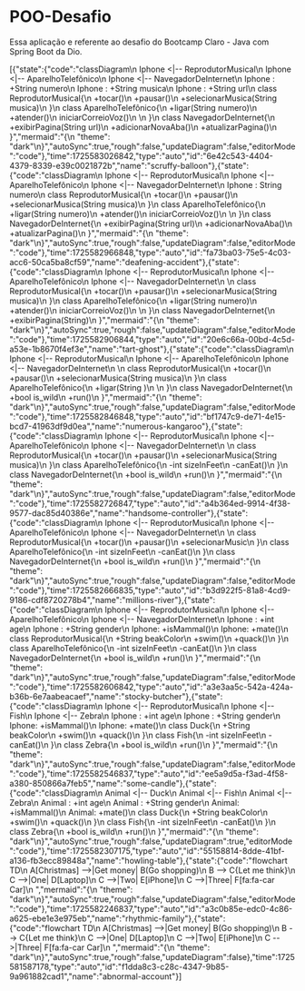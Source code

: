 # POO-Desafio
Essa aplicação e referente ao desafio do Bootcamp Claro - Java com Spring Boot da Dio.

[{"state":{"code":"classDiagram\n    Iphone <|-- ReprodutorMusical\n    Iphone <|-- AparelhoTelefônico\n    Iphone <|-- NavegadorDeInternet\n    Iphone : +String numero\n    Iphone : +String musica\n    Iphone : +String url\n    class ReprodutorMusical{\n      +tocar()\n      +pausar()\n      +selecionarMusica(String musica)\n    }\n    class AparelhoTelefônico{\n        +ligar(String numero)\n        +atender()\n        iniciarCorreioVoz()\n      \n    }\n    class NavegadorDeInternet{\n      +exibirPagina(String url)\n      +adicionarNovaAba()\n      +atualizarPagina()\n    }","mermaid":"{\n  \"theme\": \"dark\"\n}","autoSync":true,"rough":false,"updateDiagram":false,"editorMode":"code"},"time":1725583026842,"type":"auto","id":"6e42c543-4404-4379-8339-e39c0021872b","name":"scruffy-balloon"},{"state":{"code":"classDiagram\n    Iphone <|-- ReprodutorMusical\n    Iphone <|-- AparelhoTelefônico\n    Iphone <|-- NavegadorDeInternet\n    Iphone : String numero\n    class ReprodutorMusical{\n      +tocar()\n      +pausar()\n      +selecionarMusica(String musica)\n    }\n    class AparelhoTelefônico{\n        +ligar(String numero)\n        +atender()\n        iniciarCorreioVoz()\n      \n    }\n    class NavegadorDeInternet{\n      +exibirPagina(String url)\n      +adicionarNovaAba()\n      +atualizarPagina()\n    }","mermaid":"{\n  \"theme\": \"dark\"\n}","autoSync":true,"rough":false,"updateDiagram":false,"editorMode":"code"},"time":1725582966848,"type":"auto","id":"fa73ba03-75e5-4c03-acc6-50ca5ba8cf59","name":"deafening-accident"},{"state":{"code":"classDiagram\n    Iphone <|-- ReprodutorMusical\n    Iphone <|-- AparelhoTelefônico\n    Iphone <|-- NavegadorDeInternet\n \n    class ReprodutorMusical{\n      +tocar()\n      +pausar()\n      +selecionarMusica(String musica)\n    }\n    class AparelhoTelefônico{\n        +ligar(String numero)\n        +atender()\n        iniciarCorreioVoz()\n      \n    }\n    class NavegadorDeInternet{\n      +exibirPagina(String)\n    }","mermaid":"{\n  \"theme\": \"dark\"\n}","autoSync":true,"rough":false,"updateDiagram":false,"editorMode":"code"},"time":1725582906844,"type":"auto","id":"20e6c66a-00bd-4c5d-a53e-1b8670f4ef3e","name":"tart-ghost"},{"state":{"code":"classDiagram\n    Iphone <|-- ReprodutorMusical\n    Iphone <|-- AparelhoTelefônico\n    Iphone <|-- NavegadorDeInternet\n \n    class ReprodutorMusical{\n      +tocar()\n      +pausar()\n      +selecionarMusica(String musica)\n    }\n    class AparelhoTelefônico{\n        +ligar(String )\n      \n    }\n    class NavegadorDeInternet{\n      +bool is_wild\n      +run()\n    }","mermaid":"{\n  \"theme\": \"dark\"\n}","autoSync":true,"rough":false,"updateDiagram":false,"editorMode":"code"},"time":1725582846848,"type":"auto","id":"bf1747c9-de71-4e15-bcd7-41963df9d0ea","name":"numerous-kangaroo"},{"state":{"code":"classDiagram\n    Iphone <|-- ReprodutorMusical\n    Iphone <|-- AparelhoTelefônico\n    Iphone <|-- NavegadorDeInternet\n \n    class ReprodutorMusical{\n      +tocar()\n      +pausar()\n      +selecionarMusica(String musica)\n    }\n    class AparelhoTelefônico{\n      -int sizeInFeet\n      -canEat()\n    }\n    class NavegadorDeInternet{\n      +bool is_wild\n      +run()\n    }","mermaid":"{\n  \"theme\": \"dark\"\n}","autoSync":true,"rough":false,"updateDiagram":false,"editorMode":"code"},"time":1725582726847,"type":"auto","id":"a4b364ed-9914-4f38-9577-dac85d40386e","name":"handsome-controller"},{"state":{"code":"classDiagram\n    Iphone <|-- ReprodutorMusical\n    Iphone <|-- AparelhoTelefônico\n    Iphone <|-- NavegadorDeInternet\n \n    class ReprodutorMusical{\n      +tocar()\n      +pausar()\n      +selecionarMusic\n    }\n    class AparelhoTelefônico{\n      -int sizeInFeet\n      -canEat()\n    }\n    class NavegadorDeInternet{\n      +bool is_wild\n      +run()\n    }","mermaid":"{\n  \"theme\": \"dark\"\n}","autoSync":true,"rough":false,"updateDiagram":false,"editorMode":"code"},"time":1725582666835,"type":"auto","id":"b3d922f5-81a8-4cd9-9186-cdf8720278b4","name":"millions-river"},{"state":{"code":"classDiagram\n    Iphone <|-- ReprodutorMusical\n    Iphone <|-- AparelhoTelefônico\n    Iphone <|-- NavegadorDeInternet\n    Iphone : +int age\n    Iphone : +String gender\n    Iphone: +isMammal()\n    Iphone: +mate()\n    class ReprodutorMusical{\n      +String beakColor\n      +swim()\n      +quack()\n    }\n    class AparelhoTelefônico{\n      -int sizeInFeet\n      -canEat()\n    }\n    class NavegadorDeInternet{\n      +bool is_wild\n      +run()\n    }","mermaid":"{\n  \"theme\": \"dark\"\n}","autoSync":true,"rough":false,"updateDiagram":false,"editorMode":"code"},"time":1725582606842,"type":"auto","id":"a3e3aa5c-542a-424a-b36b-6e7aabeacaef","name":"stocky-butcher"},{"state":{"code":"classDiagram\n    Iphone <|-- ReprodutorMusical\n    Iphone <|-- Fish\n    Iphone <|-- Zebra\n    Iphone : +int age\n    Iphone : +String gender\n    Iphone: +isMammal()\n    Iphone: +mate()\n    class Duck{\n      +String beakColor\n      +swim()\n      +quack()\n    }\n    class Fish{\n      -int sizeInFeet\n      -canEat()\n    }\n    class Zebra{\n      +bool is_wild\n      +run()\n    }","mermaid":"{\n  \"theme\": \"dark\"\n}","autoSync":true,"rough":false,"updateDiagram":false,"editorMode":"code"},"time":1725582546837,"type":"auto","id":"ee5a9d5a-f3ad-4f58-a380-850866a7feb5","name":"some-candle"},{"state":{"code":"classDiagram\n    Animal <|-- Duck\n    Animal <|-- Fish\n    Animal <|-- Zebra\n    Animal : +int age\n    Animal : +String gender\n    Animal: +isMammal()\n    Animal: +mate()\n    class Duck{\n      +String beakColor\n      +swim()\n      +quack()\n    }\n    class Fish{\n      -int sizeInFeet\n      -canEat()\n    }\n    class Zebra{\n      +bool is_wild\n      +run()\n    }","mermaid":"{\n  \"theme\": \"dark\"\n}","autoSync":true,"rough":false,"updateDiagram":true,"editorMode":"code"},"time":1725582307175,"type":"auto","id":"55158814-8dde-41bf-a136-fb3ecc89848a","name":"howling-table"},{"state":{"code":"flowchart TD\n    A[Christmas] -->|Get money| B(Go shopping)\n    B --> C{Let me think}\n    C -->|One| D[Laptop]\n    C -->|Two| E[iPhone]\n    C -->|Three| F[fa:fa-car Car]\n  ","mermaid":"{\n  \"theme\": \"dark\"\n}","autoSync":true,"rough":false,"updateDiagram":false,"editorMode":"code"},"time":1725582246837,"type":"auto","id":"a3c0b85e-edc0-4c86-a625-ebe1e3e975eb","name":"rhythmic-family"},{"state":{"code":"flowchart TD\n    A[Christmas] -->|Get money| B(Go shopping)\n    B --> C{Let me think}\n    C -->|One| D[Laptop]\n    C -->|Two| E[iPhone]\n    C -->|Three| F[fa:fa-car Car]\n  ","mermaid":"{\n  \"theme\": \"dark\"\n}","autoSync":true,"rough":false,"updateDiagram":false},"time":1725581587178,"type":"auto","id":"f1dda8c3-c28c-4347-9b85-9a961882cad1","name":"abnormal-account"}]
